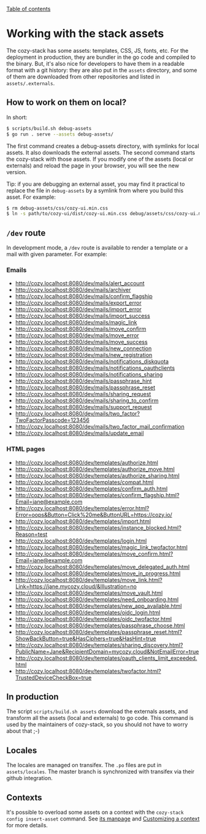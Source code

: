 [Table of contents](README.md#table-of-contents)

# Working with the stack assets

The cozy-stack has some assets: templates, CSS, JS, fonts, etc. For the
deployment in production, they are bundler in the go code and compiled to the
binary. But, it's also nice for developers to have them in a readable format
with a git history: they are also put in the `assets` directory, and some of
them are downloaded from other repositories and listed in `assets/.externals`.

## How to work on them on local?

In short:

```sh
$ scripts/build.sh debug-assets
$ go run . serve --assets debug-assets/
```

The first command creates a debug-assets directory, with symlinks for local
assets. It also downloads the external assets. The second command starts the
cozy-stack with those assets. If you modify one of the assets (local or
externals) and reload the page in your browser, you will see the new version.

Tip: if you are debugging an external asset, you may find it practical to
replace the file in `debug-assets` by a symlink from where you build this
asset. For example:

```sh
$ rm debug-assets/css/cozy-ui.min.css
$ ln -s path/to/cozy-ui/dist/cozy-ui.min.css debug/assets/css/cozy-ui.min.css
```

## `/dev` route

In development mode, a `/dev` route is available to render a template or a mail
with given parameter. For example:

### Emails

* http://cozy.localhost:8080/dev/mails/alert_account
* http://cozy.localhost:8080/dev/mails/archiver
* http://cozy.localhost:8080/dev/mails/confirm_flagship
* http://cozy.localhost:8080/dev/mails/export_error
* http://cozy.localhost:8080/dev/mails/import_error
* http://cozy.localhost:8080/dev/mails/import_success
* http://cozy.localhost:8080/dev/mails/magic_link
* http://cozy.localhost:8080/dev/mails/move_confirm
* http://cozy.localhost:8080/dev/mails/move_error
* http://cozy.localhost:8080/dev/mails/move_success
* http://cozy.localhost:8080/dev/mails/new_connection
* http://cozy.localhost:8080/dev/mails/new_registration
* http://cozy.localhost:8080/dev/mails/notifications_diskquota
* http://cozy.localhost:8080/dev/mails/notifications_oauthclients
* http://cozy.localhost:8080/dev/mails/notifications_sharing
* http://cozy.localhost:8080/dev/mails/passphrase_hint
* http://cozy.localhost:8080/dev/mails/passphrase_reset
* http://cozy.localhost:8080/dev/mails/sharing_request
* http://cozy.localhost:8080/dev/mails/sharing_to_confirm
* http://cozy.localhost:8080/dev/mails/support_request
* http://cozy.localhost:8080/dev/mails/two_factor?TwoFactorPasscode=123456
* http://cozy.localhost:8080/dev/mails/two_factor_mail_confirmation
* http://cozy.localhost:8080/dev/mails/update_email

### HTML pages

* http://cozy.localhost:8080/dev/templates/authorize.html
* http://cozy.localhost:8080/dev/templates/authorize_move.html
* http://cozy.localhost:8080/dev/templates/authorize_sharing.html
* http://cozy.localhost:8080/dev/templates/compat.html
* http://cozy.localhost:8080/dev/templates/confirm_auth.html
* http://cozy.localhost:8080/dev/templates/confirm_flagship.html?Email=jane@example.com
* http://cozy.localhost:8080/dev/templates/error.html?Error=oops&Button=Click%20me&ButtonURL=https://cozy.io/
* http://cozy.localhost:8080/dev/templates/import.html
* http://cozy.localhost:8080/dev/templates/instance_blocked.html?Reason=test
* http://cozy.localhost:8080/dev/templates/login.html
* http://cozy.localhost:8080/dev/templates/magic_link_twofactor.html
* http://cozy.localhost:8080/dev/templates/move_confirm.html?Email=jane@example.com
* http://cozy.localhost:8080/dev/templates/move_delegated_auth.html
* http://cozy.localhost:8080/dev/templates/move_in_progress.html
* http://cozy.localhost:8080/dev/templates/move_link.html?Link=https://jane.mycozy.cloud/&Illustration=no
* http://cozy.localhost:8080/dev/templates/move_vault.html
* http://cozy.localhost:8080/dev/templates/need_onboarding.html
* http://cozy.localhost:8080/dev/templates/new_app_available.html
* http://cozy.localhost:8080/dev/templates/oidc_login.html
* http://cozy.localhost:8080/dev/templates/oidc_twofactor.html
* http://cozy.localhost:8080/dev/templates/passphrase_choose.html
* http://cozy.localhost:8080/dev/templates/passphrase_reset.html?ShowBackButton=true&HasCiphers=true&HasHint=true
* http://cozy.localhost:8080/dev/templates/sharing_discovery.html?PublicName=Jane&RecipientDomain=mycozy.cloud&NotEmailError=true
* http://cozy.localhost:8080/dev/templates/oauth_clients_limit_exceeded.html
* http://cozy.localhost:8080/dev/templates/twofactor.html?TrustedDeviceCheckBox=true

## In production

The script `scripts/build.sh assets` download the externals assets, and
transform all the assets (local and externals) to go code. This command is used
by the maintainers of cozy-stack, so you should not have to worry about that
;-)

## Locales

The locales are managed on transifex. The `.po` files are put in `assets/locales`.
The master branch is synchronized with transifex via their github integration.

## Contexts

It's possible to overload some assets on a context with the `cozy-stack config
insert-asset` command. See [its
manpage](https://docs.cozy.io/en/cozy-stack/cli/cozy-stack_config_insert-asset/)
and [Customizing a context](https://docs.cozy.io/en/cozy-stack/config/#customizing-a-context)
for more details.
